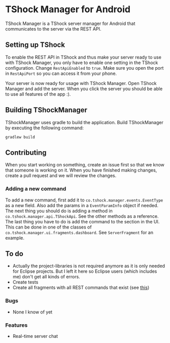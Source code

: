 TShock Manager for Android
=============

TShock Manager is a TShock server manager for Android that communicates to the server via the REST API.

## Setting up TShock ##

To enable the REST API in TShock and thus make your server ready to use with TShock Manager, you only have to enable one setting in the TShock configuration. Change `RestApiEnabled` to `true`. Make sure you open the port in `RestApiPort` so you can access it from your phone.

Your server is now ready for usage with TShock Manager. Open TShock Manager and add the server. When you click the server you should be able to use all features of the app :).

## Building TShockManager ##
TShockManager uses gradle to build the application. Build TShockManager by executing the following command:
```
gradlew build
```

## Contributing ##
When you start working on something, create an issue first so that we know that someone is working on it. When you have finished making changes, create a pull request and we will review the changes.


### Adding a new command ###
To add a new command, first add it to `co.tshock.manager.events.EventType` as a new field. Also add the params in a `EventParamInfo` object if needed. The next thing you should do is adding a method in `co.tshock.manager.api.TShockApi`. See the other methods as a reference. The last thing you have to do is add the command to the section in the UI. This can be done in one of the classes of `co.tshock.manager.ui.fragments.dashboard`. See `ServerFragment` for an example.

## To do ##

* Actually the project-libraries is not required anymore as it is only needed for Eclipse projects. But I left it here so Eclipse users (which includes me) don't get all kinds of errors.
* Create tests
* Create all fragments with all REST commands that exist (see [this](https://github.com/NyxStudios/TShock/blob/master/TShockAPI/Rest/RestManager.cs))

### Bugs ###

* None I know of yet

### Features ###

* Real-time server chat